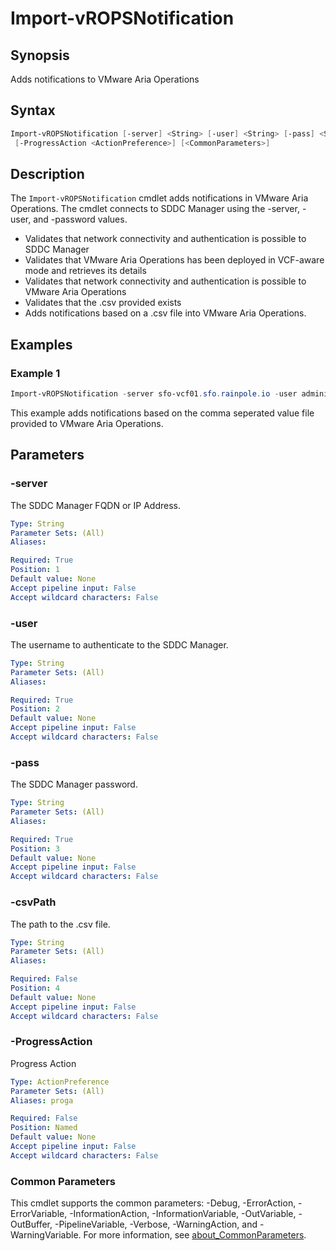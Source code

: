 # Import-vROPSNotification

## Synopsis

Adds notifications to VMware Aria Operations

## Syntax

```powershell
Import-vROPSNotification [-server] <String> [-user] <String> [-pass] <String> [[-csvPath] <String>]
 [-ProgressAction <ActionPreference>] [<CommonParameters>]
```

## Description

The `Import-vROPSNotification` cmdlet adds notifications in VMware Aria Operations.
The cmdlet connects to SDDC Manager using the -server, -user, and -password values.

- Validates that network connectivity and authentication is possible to SDDC Manager
- Validates that VMware Aria Operations has been deployed in VCF-aware mode and retrieves its details
- Validates that network connectivity and authentication is possible to VMware Aria Operations
- Validates that the .csv provided exists
- Adds notifications based on a .csv file into VMware Aria Operations.

## Examples

### Example 1

```powershell
Import-vROPSNotification -server sfo-vcf01.sfo.rainpole.io -user administrator@vsphere.local -pass VMw@re1! -csvPath .\SampleNotifications\aria-operations-notifications-vcf.csv
```

This example adds notifications based on the comma seperated value file provided to VMware Aria Operations.

## Parameters

### -server

The SDDC Manager FQDN or IP Address.

```yaml
Type: String
Parameter Sets: (All)
Aliases:

Required: True
Position: 1
Default value: None
Accept pipeline input: False
Accept wildcard characters: False
```

### -user

The username to authenticate to the SDDC Manager.

```yaml
Type: String
Parameter Sets: (All)
Aliases:

Required: True
Position: 2
Default value: None
Accept pipeline input: False
Accept wildcard characters: False
```

### -pass

The SDDC Manager password.

```yaml
Type: String
Parameter Sets: (All)
Aliases:

Required: True
Position: 3
Default value: None
Accept pipeline input: False
Accept wildcard characters: False
```

### -csvPath

The path to the .csv file.

```yaml
Type: String
Parameter Sets: (All)
Aliases:

Required: False
Position: 4
Default value: None
Accept pipeline input: False
Accept wildcard characters: False
```

### -ProgressAction

Progress Action

```yaml
Type: ActionPreference
Parameter Sets: (All)
Aliases: proga

Required: False
Position: Named
Default value: None
Accept pipeline input: False
Accept wildcard characters: False
```

### Common Parameters

This cmdlet supports the common parameters: -Debug, -ErrorAction, -ErrorVariable, -InformationAction, -InformationVariable, -OutVariable, -OutBuffer, -PipelineVariable, -Verbose, -WarningAction, and -WarningVariable. For more information, see [about_CommonParameters](http://go.microsoft.com/fwlink/?LinkID=113216).
